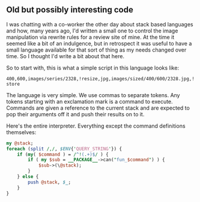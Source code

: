 ## Old but possibly interesting code

I was chatting with a co-worker the other day about stack based languages
and how, many years ago, I'd written a small one to control the image
manipulation via rewrite rules for a review site of mine.  At the time it
seemed like a bit of an indulgence, but in retrospect it was useful to have
a small language available for that sort of thing as my needs changed over
time.  So I thought I'd write a bit about that here.

So to start with, this is what a simple script in this language looks like:

`400,600,images/series/2328,!resize,jpg,images/sized/400/600/2328.jpg,!store`

The language is very simple.  We use commas to separate tokens.  Any tokens
starting with an exclamation mark is a command to execute.  Commands are
given a reference to the current stack and are expected to pop their
arguments off it and push their results on to it.

Here's the entire interpreter.  Everything except the command definitions
themselves:

```perl
my @stack;
foreach (split /,/, $ENV{'QUERY_STRING'}) {
    if (my( $command ) = /^!(.+)$/ ) {
        if ( my $sub = __PACKAGE__->can("fun_$command") ) {
            $sub->(\@stack);
        }
    } else {
        push @stack, $_;
    }
}
```
